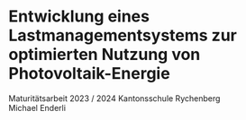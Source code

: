 # Entwicklung eines Lastmanagementsystems zur optimierten Nutzung von Photovoltaik-Energie
Maturitätsarbeit 2023 / 2024
Kantonsschule Rychenberg  
Michael Enderli

